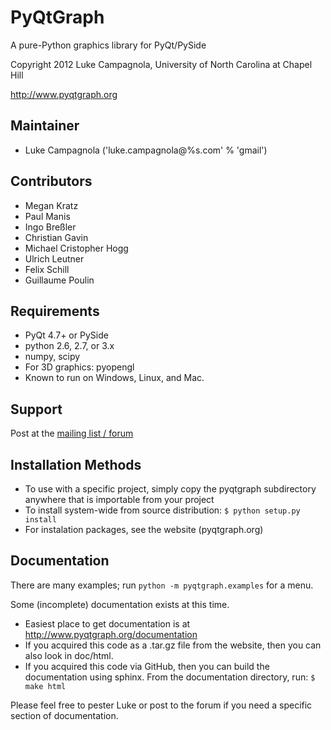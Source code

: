 PyQtGraph
=========

A pure-Python graphics library for PyQt/PySide

Copyright 2012 Luke Campagnola, University of North Carolina at Chapel Hill

<http://www.pyqtgraph.org>

Maintainer
----------

  * Luke Campagnola   ('luke.campagnola@%s.com' % 'gmail')

Contributors
------------

  * Megan Kratz
  * Paul Manis
  * Ingo Breßler
  * Christian Gavin
  * Michael Cristopher Hogg
  * Ulrich Leutner
  * Felix Schill
  * Guillaume Poulin

Requirements
------------

  * PyQt 4.7+ or PySide
  * python 2.6, 2.7, or 3.x
  * numpy, scipy
  * For 3D graphics: pyopengl
  * Known to run on Windows, Linux, and Mac.

Support
-------

  Post at the [mailing list / forum](https://groups.google.com/forum/?fromgroups#!forum/pyqtgraph)

Installation Methods
--------------------

  * To use with a specific project, simply copy the pyqtgraph subdirectory
      anywhere that is importable from your project
  * To install system-wide from source distribution:
        `$ python setup.py install`
  * For instalation packages, see the website (pyqtgraph.org)

Documentation
-------------

There are many examples; run `python -m pyqtgraph.examples` for a menu.

Some (incomplete) documentation exists at this time.
  * Easiest place to get documentation is at <http://www.pyqtgraph.org/documentation>
  * If you acquired this code as a .tar.gz file from the website, then you can also look in
      doc/html.
  * If you acquired this code via GitHub, then you can build the documentation using sphinx.
      From the documentation directory, run:
          `$ make html`
  
Please feel free to pester Luke or post to the forum if you need a specific
  section of documentation.
